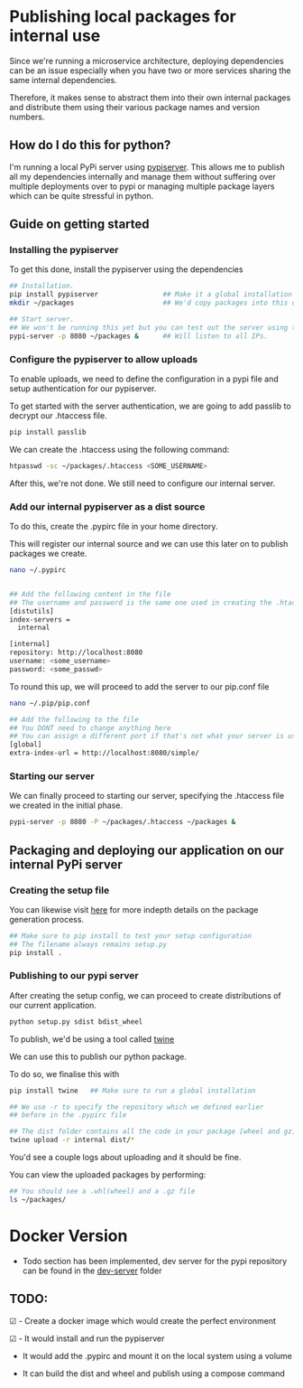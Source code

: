 # Publishing local packages for internal use

Since we're running a microservice architecture, deploying dependencies can be an 
issue especially when you have two or more services sharing the same internal
dependencies.

Therefore, it makes sense to abstract them into their own internal packages
and distribute them using their various package names and  version numbers.


## How do I do this for python?
I'm running a local PyPi server using
[pypiserver](https://pypiserver.readthedocs.io/en/latest/).
This allows me to publish all my dependencies internally and manage them without
suffering over multiple deployments over to pypi or managing multiple package layers
which can be quite stressful in python.


Guide on getting started
---

### Installing the pypiserver 

To get this done, install the pypiserver using the dependencies
```bash
## Installation.
pip install pypiserver                ## Make it a global installation
mkdir ~/packages                      ## We'd copy packages into this directory.

## Start server.
## We won't be running this yet but you can test out the server using this
pypi-server -p 8080 ~/packages &      ## Will listen to all IPs.

```

### Configure the pypiserver to allow uploads

To enable uploads, we need to define the configuration in a pypi file and 
setup authentication for our pypiserver.

To get started with the server authentication, we are going to add passlib to
decrypt our .htaccess file. 

```bash
pip install passlib
```

We can create the .htaccess using the following command:
```bash
htpasswd -sc ~/packages/.htaccess <SOME_USERNAME>
```

After this, we're not done. We still need to configure our internal server.


### Add our internal pypiserver as a dist source

To do this, create the .pypirc file in your home directory.

This will register our internal source and we can use this later on to publish 
packages we create.

```bash
nano ~/.pypirc


## Add the following content in the file
## The username and password is the same one used in creating the .htaccess file
[distutils]
index-servers =
  internal

[internal]
repository: http://localhost:8080
username: <some_username>
password: <some_passwd>
```

To round this up, we will proceed to add the server to our pip.conf file

```bash
nano ~/.pip/pip.conf

## Add the following to the file
## You DONT need to change anything here
## You can assign a different port if that's not what your server is using
[global]
extra-index-url = http://localhost:8080/simple/

```


### Starting our server

We can finally proceed to starting our server, specifying the .htaccess file we 
created in the initial phase.

```bash
pypi-server -p 8080 -P ~/packages/.htaccess ~/packages &
```


Packaging and deploying our application on our internal PyPi server
---

### Creating the setup file

You can likewise visit [here](https://python-packaging.readthedocs.io/en/latest/minimal.html#creating-the-scaffolding)
for more indepth details on the package generation process.

```bash
## Make sure to pip install to test your setup configuration
## The filename always remains setup.py
pip install .
```


### Publishing to our pypi server

After creating the setup config, we can proceed to create distributions
of our current application.

```bash
python setup.py sdist bdist_wheel
``` 

To publish, we'd be using a tool called [twine](https://pypi.org/project/twine/)

We can use this to publish our python package.

To do so, we finalise this with

```bash
pip install twine   ## Make sure to run a global installation

## We use -r to specify the repository which we defined earlier
## before in the .pypirc file

## The dist folder contains all the code in your package [wheel and gz]
twine upload -r internal dist/*  
```

You'd see a couple logs about uploading and it should be fine.


You can view the uploaded packages by performing:

```bash
## You should see a .whl(wheel) and a .gz file
ls ~/packages/
```


# Docker Version
 - Todo section has been implemented, dev server for the pypi repository can be found in the [dev-server](dev-server) folder

## TODO:
&#x2611; - Create a docker image which would create the perfect environment

&#x2611; - It would install and run the pypiserver

- It would add the .pypirc and mount it on the local system using a volume
    
- It can build the dist and wheel and publish using a compose command



